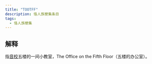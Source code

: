 ```yaml
---
title: "TOOTFF"
description: 恪人族梗集条目
tags:
  - 恪人族梗集
---
```


## 解释

指[音校](./音校)五楼的一间小教室，The Office on the Fifth Floor（五楼的办公室）。